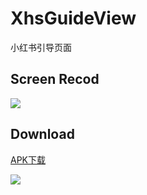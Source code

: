 # XhsGuideView

小红书引导页面

## Screen Recod
![](http://github.com/13570524658/XhsGuideView/raw/master/READMEView/show.gif)
 
## Download

[APK下载](http://github.com/13570524658/XhsGuideView/raw/master/READMEView/XhsWelcomeAnim.apk)

![](http://github.com/13570524658/XhsGuideView/raw/master/READMEView/downloadqrcode.png)

